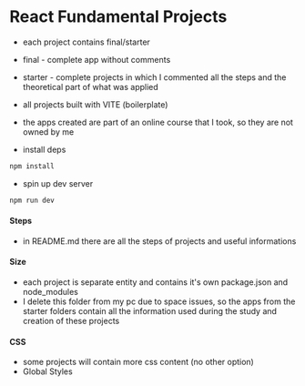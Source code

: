 # React Fundamental Projects

- each project contains final/starter
- final - complete app without comments
- starter - complete projects in which I commented all the steps and the theoretical part of what was applied
- all projects built with VITE (boilerplate)
- the apps created are part of an online course that I took, so they are not owned by me

- install deps

```sh
npm install
```

- spin up dev server

```sh
npm run dev
```

#### Steps

- in README.md there are all the steps of projects and useful informations


#### Size

- each project is separate entity and contains it's own package.json and node_modules
- I delete this folder from my pc due to space issues, so the apps from the starter folders contain all the information used during the study and creation of these projects


#### CSS

- some projects will contain more css content (no other option)
- Global Styles
